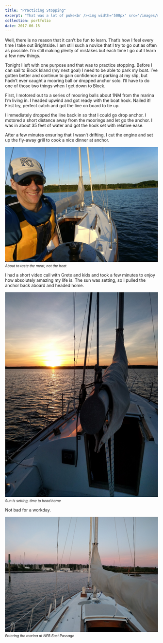 ```yaml
---
title: "Practicing Stopping"
excerpt: "That was a lot of puke<br /><img width='500px' src='/images/sailing-blog/grilling.jpeg' alt='Brightside' />"
collection: portfolio
date: 2017-06-15
---
```


Well, there is no reason that it can’t be fun to learn. That’s how I feel every time I take out Brightside. I am still such a novice that I try to go out as often as possible. I’m still making plenty of mistakes but each time I go out I learn a few new things.

Tonight I left with one purpose and that was to practice stopping. Before I can sail to Block Island (my next goal) I need to be able to park my boat. I’ve gotten better and continue to gain confidence at parking at my slip, but hadn’t ever caught a mooring ball or dropped anchor solo. I’ll have to do one of those two things when I get down to Block.

First, I motored out to a series of mooring balls about 1NM from the marina I’m living in. I headed upwind and got ready with the boat hook. Nailed it! First try, perfect catch and got the line on board to tie up.

I immediately dropped the line back in so that I could go drop anchor. I motored a short distance away from the moorings and let go the anchor. I was in about 35 feet of water and got the hook set with relative ease.

After a few minutes ensuring that I wasn’t drifting, I cut the engine and set up the fly-away grill to cook a nice dinner at anchor.

![About to taste the meat, not the heat](/images/sailing-blog/grilling.jpeg)
<br /><small><em>About to taste the meat, not the heat</em></small>

I had a short video call with Grete and kids and took a few minutes to enjoy how absolutely amazing my life is. The sun was setting, so I pulled the anchor back aboard and headed home.

![Sun is setting, time to head home](/images/sailing-blog/sunset-at-anchor.jpeg)
<br /><small><em>Sun is setting, time to head home</em></small>

Not bad for a workday.

![Entering the marina at NEB East Passage](/images/sailing-blog/neb-east-passage.jpeg)
<br /><small><em>Entering the marina at NEB East Passage</em></small>
